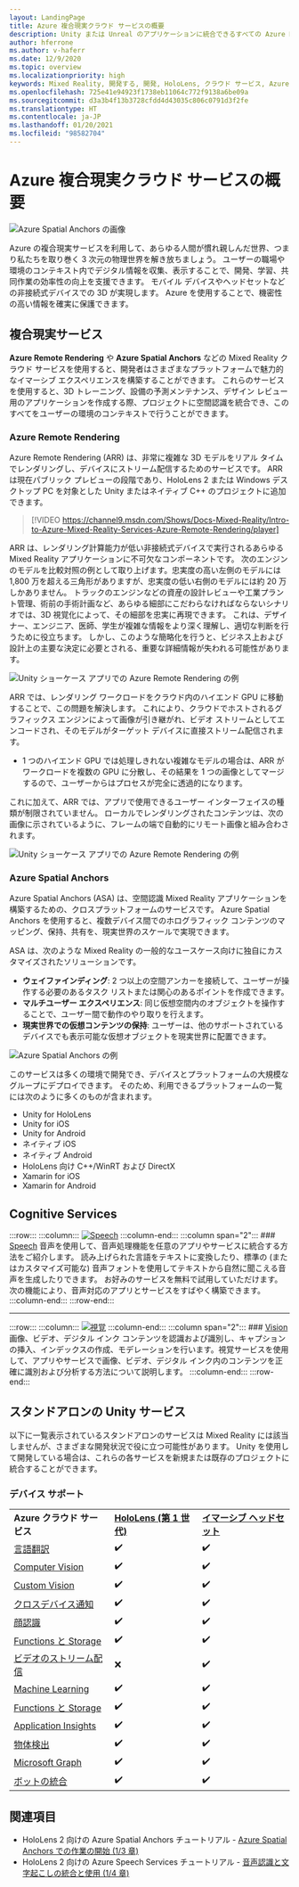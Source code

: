```yaml
---
layout: LandingPage
title: Azure 複合現実クラウド サービスの概要
description: Unity または Unreal のアプリケーションに統合できるすべての Azure Mixed Reality クラウド サービスについて説明します。
author: hferrone
ms.author: v-haferr
ms.date: 12/9/2020
ms.topic: overview
ms.localizationpriority: high
keywords: Mixed Reality, 開発する, 開発, HoloLens, クラウド サービス, Azure, リモート レンダリング, 空間アンカー, Cognitive Services, 認知, Unity, 機械学習, 音声翻訳, コンピューター ビジョン, Microsoft Graph
ms.openlocfilehash: 725e41e94923f1738eb11064c772f9138a6be09a
ms.sourcegitcommit: d3a3b4f13b3728cfdd4d43035c806c0791d3f2fe
ms.translationtype: HT
ms.contentlocale: ja-JP
ms.lasthandoff: 01/20/2021
ms.locfileid: "98582704"
---
```

# <a name="azure-mixed-reality-cloud-services-overview"></a>Azure 複合現実クラウド サービスの概要

![ Azure Spatial Anchors の画像](../design/images/AzureSpatialAnchors.jpg)

Azure の複合現実サービスを利用して、あらゆる人間が慣れ親しんだ世界、つまり私たちを取り巻く 3 次元の物理世界を解き放ちましょう。 ユーザーの職場や環境のコンテキスト内でデジタル情報を収集、表示することで、開発、学習、共同作業の効率性の向上を支援できます。 モバイル デバイスやヘッドセットなどの非接続式デバイスでの 3D が実現します。 Azure を使用することで、機密性の高い情報を確実に保護できます。

## <a name="mixed-reality-services"></a>複合現実サービス

**Azure Remote Rendering** や **Azure Spatial Anchors** などの Mixed Reality クラウド サービスを使用すると、開発者はさまざまなプラットフォームで魅力的なイマーシブ エクスペリエンスを構築することができます。 これらのサービスを使用すると、3D トレーニング、設備の予測メンテナンス、デザイン レビュー用のアプリケーションを作成する際、プロジェクトに空間認識を統合でき、このすべてをユーザーの環境のコンテキストで行うことができます。

### <a name="azure-remote-rendering"></a>Azure Remote Rendering
Azure Remote Rendering (ARR) は、非常に複雑な 3D モデルをリアル タイムでレンダリングし、デバイスにストリーム配信するためのサービスです。 ARR は現在パブリック プレビューの段階であり、HoloLens 2 または Windows デスクトップ PC を対象とした Unity またはネイティブ C++ のプロジェクトに追加できます。

> [!VIDEO https://channel9.msdn.com/Shows/Docs-Mixed-Reality/Intro-to-Azure-Mixed-Reality-Services-Azure-Remote-Rendering/player]

ARR は、レンダリング計算能力が低い非接続式デバイスで実行されるあらゆる Mixed Reality アプリケーションに不可欠なコンポーネントです。 次のエンジンのモデルを比較対照の例として取り上げます。忠実度の高い左側のモデルには 1,800 万を超える三角形がありますが、忠実度の低い右側のモデルには約 20 万しかありません。 トラックのエンジンなどの資産の設計レビューや工業プラント管理、術前の手術計画など、あらゆる細部にこだわらなければならないシナリオでは、3D 視覚化によって、その細部を忠実に再現できます。 これは、デザイナー、エンジニア、医師、学生が複雑な情報をより深く理解し、適切な判断を行うために役立ちます。 しかし、このような簡略化を行うと、ビジネス上および設計上の主要な決定に必要とされる、重要な詳細情報が失われる可能性があります。

![Unity ショーケース アプリでの Azure Remote Rendering の例](images/arr-engine.png)

ARR では、レンダリング ワークロードをクラウド内のハイエンド GPU に移動することで、この問題を解決します。 これにより、クラウドでホストされるグラフィックス エンジンによって画像が引き継がれ、ビデオ ストリームとしてエンコードされ、そのモデルがターゲット デバイスに直接ストリーム配信されます。 

* 1 つのハイエンド GPU では処理しきれない複雑なモデルの場合は、ARR がワークロードを複数の GPU に分散し、その結果を 1 つの画像としてマージするので、ユーザーからはプロセスが完全に透過的になります。 

これに加えて、ARR では、アプリで使用できるユーザー インターフェイスの種類が制限されていません。 ローカルでレンダリングされたコンテンツは、次の画像に示されているように、フレームの端で自動的にリモート画像と組み合わされます。

![Unity ショーケース アプリでの Azure Remote Rendering の例](images/showcase-app.png)

### <a name="azure-spatial-anchors"></a>Azure Spatial Anchors
Azure Spatial Anchors (ASA) は、空間認識 Mixed Reality アプリケーションを構築するための、クロスプラットフォームのサービスです。 Azure Spatial Anchors を使用すると、複数デバイス間でのホログラフィック コンテンツのマッピング、保持、共有を、現実世界のスケールで実現できます。 

ASA は、次のような Mixed Reality の一般的なユースケース向けに独自にカスタマイズされたソリューションです。
* **ウェイファインディング**: 2 つ以上の空間アンカーを接続して、ユーザーが操作する必要のあるタスク リストまたは関心のあるポイントを作成できます。
* **マルチユーザー エクスペリエンス**: 同じ仮想空間内のオブジェクトを操作することで、ユーザー間で動作のやり取りを行えます。
* **現実世界での仮想コンテンツの保持**: ユーザーは、他のサポートされているデバイスでも表示可能な仮想オブジェクトを現実世界に配置できます。

![Azure Spatial Anchors の例](images/persistence.gif)

このサービスは多くの環境で開発でき、デバイスとプラットフォームの大規模なグループにデプロイできます。 そのため、利用できるプラットフォームの一覧には次のように多くのものが含まれます。
* Unity for HoloLens
* Unity for iOS
* Unity for Android
* ネイティブ iOS
* ネイティブ Android
* HoloLens 向け C++/WinRT および DirectX
* Xamarin for iOS
* Xamarin for Android

## <a name="cognitive-services"></a>Cognitive Services

:::row:::
    :::column:::
       [![Speech](../whats-new/images/speech.jpg)](/azure/cognitive-services/speech-service/)
    :::column-end:::
    :::column span="2":::
        ### <a name="speech"></a>[Speech](/azure/cognitive-services/speech-service/)
        音声を使用して、音声処理機能を任意のアプリやサービスに統合する方法をご紹介します。 読み上げられた言語をテキストに変換したり、標準の (またはカスタマイズ可能な) 音声フォントを使用してテキストから自然に聞こえる音声を生成したりできます。 お好みのサービスを無料で試用していただけます。次の機能により、音声対応のアプリとサービスをすばやく構築できます。
    :::column-end:::
:::row-end:::

---

:::row:::
    :::column:::
       [![視覚](../whats-new/images/vision.jpg)](/azure/cognitive-services/computer-vision/)
    :::column-end:::
    :::column span="2":::
        ### <a name="vision"></a>[Vision](/azure/cognitive-services/computer-vision/)
        画像、ビデオ、デジタル インク コンテンツを認識および識別し、キャプションの挿入、インデックスの作成、モデレーションを行います。視覚サービスを使用して、アプリやサービスで画像、ビデオ、デジタル インク内のコンテンツを正確に識別および分析する方法について説明します。
    :::column-end:::
:::row-end:::


## <a name="standalone-unity-services"></a>スタンドアロンの Unity サービス

以下に一覧表示されているスタンドアロンのサービスは Mixed Reality には該当しませんが、さまざまな開発状況で役に立つ可能性があります。 Unity を使用して開発している場合は、これらの各サービスを新規または既存のプロジェクトに統合することができます。

### <a name="device-support"></a>デバイス サポート
<table>
    <tr>
        <td><strong>Azure クラウド サービス</strong></td>
        <td><a href="/hololens/hololens1-hardware"><strong>HoloLens (第 1 世代)</strong></a></td>
        <td><a href="../discover/immersive-headset-hardware-details.md"><strong>イマーシブ ヘッドセット</strong></a></td>
    </tr>
     <tr>
        <td><a href="unity/tutorials/mr-azure-301.md">言語翻訳</a></td>
        <td>✔️</td>
        <td>✔️</td>
    </tr>
    <tr>
        <td><a href="unity/tutorials/mr-azure-302.md">Computer Vision</a></td>
        <td>✔️</td>
        <td>✔️</td>
    </tr>
    <tr>
        <td><a href="unity/tutorials/mr-azure-302b.md">Custom Vision</a></td>
        <td>✔️</td>
        <td>✔️</td>
    </tr>
    <tr>
        <td><a href="unity/tutorials/mr-azure-303.md">クロスデバイス通知</a></td>
        <td>✔️</td>
        <td>✔️</td>
    </tr>
    <tr>
        <td><a href="unity/tutorials/mr-azure-304.md">顔認識</a></td>
        <td>✔️</td>
        <td>✔️</td>
    </tr>
    <tr>
        <td><a href="unity/tutorials/mr-azure-305.md">Functions と Storage</a></td>
        <td>✔️</td>
        <td>✔️</td>
    </tr>
    <tr>
        <td><a href="unity/tutorials/mr-azure-306.md">ビデオのストリーム配信</a></td>
        <td>❌</td>
        <td>✔️</td>
    </tr>
    <tr>
        <td><a href="unity/tutorials/mr-azure-307.md">Machine Learning</a></td>
        <td>✔️</td>
        <td>✔️</td>
    </tr>
    <tr>
        <td><a href="unity/tutorials/mr-azure-308.md"mr-azure-308.md">Functions と Storage</a></td>
        <td>✔️</td>
        <td>✔️</td>
    </tr>
    <tr>
        <td><a href="unity/tutorials/mr-azure-309.md">Application Insights</a></td>
        <td>✔️</td>
        <td>✔️</td>
    </tr>
    <tr>
        <td><a href="unity/tutorials/mr-azure-310.md">物体検出</a></td>
        <td>✔️</td>
        <td>✔️</td>
    </tr>
    <tr>
        <td><a href="unity/tutorials/mr-azure-311.md">Microsoft Graph</a></td>
        <td>✔️</td>
        <td>✔️</td>
    </tr>
    <tr>
        <td><a href="unity/tutorials/mr-azure-312.md">ボットの統合</a></td>
        <td>✔️</td>
        <td>✔️</td>
    </tr>
</table>

## <a name="see-also"></a>関連項目

* HoloLens 2 向けの Azure Spatial Anchors チュートリアル - [Azure Spatial Anchors での作業の開始 (1/3 章)](./unity/tutorials/mr-learning-asa-02.md)
* HoloLens 2 向けの Azure Speech Services チュートリアル - [音声認識と文字起こしの統合と使用 (1/4 章)](../develop/unity/tutorials/mrlearning-speechSDK-ch1.md)
